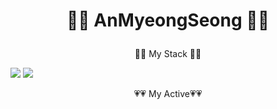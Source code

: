 # <p align="center">👏👏 AnMyeongSeong 👏👏</p>





<p align="center"> 👀👀 My Stack 👀👀</p>

<img src="https://img.shields.io/badge/kotlin-ee0000?style=flat-square&logo=kotlin&logoColor=white"/>&nbsp;<img src="https://img.shields.io/badge/java-8b0000?style=flat-square&logo=java&logoColor=white"/>&nbsp;


<p align="center"> 💗💗 My Active💗💗</p>
